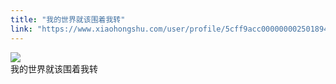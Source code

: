 ```yaml
---
title: "我的世界就该围着我转"
link: "https://www.xiaohongshu.com/user/profile/5cff9acc0000000025018949/"
---
```


<img src="http://sns-webpic-qc.xhscdn.com/202409111443/c077d47e1a0c798569c8e6ba7509a4d5/1040g00830voe8fs4m4e05n7vjb69b2a9f2o5s10!nc_n_nwebp_mw_1" /><br />我的世界就该围着我转
